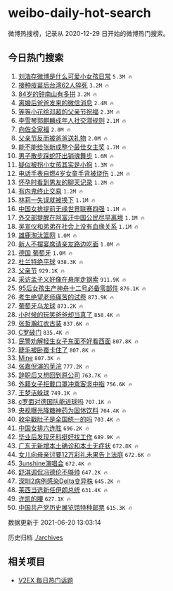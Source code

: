 # weibo-daily-hot-search

微博热搜榜，记录从 2020-12-29 日开始的微博热门搜索。

## 今日热门搜索

<!-- BEGIN -->

1. [刘浩存微博是什么可爱小女孩日常](https://s.weibo.com/weibo?q=%23%E5%88%98%E6%B5%A9%E5%AD%98%E5%BE%AE%E5%8D%9A%E6%98%AF%E4%BB%80%E4%B9%88%E5%8F%AF%E7%88%B1%E5%B0%8F%E5%A5%B3%E5%AD%A9%E6%97%A5%E5%B8%B8%23&Refer=top) `5.3M 🔥`
1. [接种疫苗后台湾62人猝死](https://s.weibo.com/weibo?q=%23%E6%8E%A5%E7%A7%8D%E7%96%AB%E8%8B%97%E5%90%8E%E5%8F%B0%E6%B9%BE62%E4%BA%BA%E7%8C%9D%E6%AD%BB%23&Refer=top) `3.2M 🔥`
1. [84岁的钟南山有多拼](https://s.weibo.com/weibo?q=%2384%E5%B2%81%E7%9A%84%E9%92%9F%E5%8D%97%E5%B1%B1%E6%9C%89%E5%A4%9A%E6%8B%BC%23&Refer=top) `3.2M 🔥`
1. [离婚后爸爸发来的微信消息](https://s.weibo.com/weibo?q=%23%E7%A6%BB%E5%A9%9A%E5%90%8E%E7%88%B8%E7%88%B8%E5%8F%91%E6%9D%A5%E7%9A%84%E5%BE%AE%E4%BF%A1%E6%B6%88%E6%81%AF%23&Refer=top) `2.4M 🔥`
1. [等等小花给邓超的父亲节祝福](https://s.weibo.com/weibo?q=%23%E7%AD%89%E7%AD%89%E5%B0%8F%E8%8A%B1%E7%BB%99%E9%82%93%E8%B6%85%E7%9A%84%E7%88%B6%E4%BA%B2%E8%8A%82%E7%A5%9D%E7%A6%8F%23&Refer=top) `2.3M 🔥`
1. [李雪琴郭麒麟成年人社交潜规则](https://s.weibo.com/weibo?q=%23%E6%9D%8E%E9%9B%AA%E7%90%B4%E9%83%AD%E9%BA%92%E9%BA%9F%E6%88%90%E5%B9%B4%E4%BA%BA%E7%A4%BE%E4%BA%A4%E6%BD%9C%E8%A7%84%E5%88%99%23&Refer=top) `2.1M 🔥`
1. [向佐全家福](https://s.weibo.com/weibo?q=%23%E5%90%91%E4%BD%90%E5%85%A8%E5%AE%B6%E7%A6%8F%23&Refer=top) `2.0M 🔥`
1. [父亲节反而被爸爸送礼物](https://s.weibo.com/weibo?q=%23%E7%88%B6%E4%BA%B2%E8%8A%82%E5%8F%8D%E8%80%8C%E8%A2%AB%E7%88%B8%E7%88%B8%E9%80%81%E7%A4%BC%E7%89%A9%23&Refer=top) `2.0M 🔥`
1. [能不能给张新成整个最佳女主奖](https://s.weibo.com/weibo?q=%23%E8%83%BD%E4%B8%8D%E8%83%BD%E7%BB%99%E5%BC%A0%E6%96%B0%E6%88%90%E6%95%B4%E4%B8%AA%E6%9C%80%E4%BD%B3%E5%A5%B3%E4%B8%BB%E5%A5%96%23&Refer=top) `1.7M 🔥`
1. [男子散步踩蛇吓出销魂舞步](https://s.weibo.com/weibo?q=%23%E7%94%B7%E5%AD%90%E6%95%A3%E6%AD%A5%E8%B8%A9%E8%9B%87%E5%90%93%E5%87%BA%E9%94%80%E9%AD%82%E8%88%9E%E6%AD%A5%23&Refer=top) `1.6M 🔥`
1. [疑似被拐小女孩其实是小狗](https://s.weibo.com/weibo?q=%23%E7%96%91%E4%BC%BC%E8%A2%AB%E6%8B%90%E5%B0%8F%E5%A5%B3%E5%AD%A9%E5%85%B6%E5%AE%9E%E6%98%AF%E5%B0%8F%E7%8B%97%23&Refer=top) `1.3M 🔥`
1. [电话手表自燃4岁女童手背被烧伤](https://s.weibo.com/weibo?q=%23%E7%94%B5%E8%AF%9D%E6%89%8B%E8%A1%A8%E8%87%AA%E7%87%834%E5%B2%81%E5%A5%B3%E7%AB%A5%E6%89%8B%E8%83%8C%E8%A2%AB%E7%83%A7%E4%BC%A4%23&Refer=top) `1.2M 🔥`
1. [怀孕时看到男友的聊天记录](https://s.weibo.com/weibo?q=%23%E6%80%80%E5%AD%95%E6%97%B6%E7%9C%8B%E5%88%B0%E7%94%B7%E5%8F%8B%E7%9A%84%E8%81%8A%E5%A4%A9%E8%AE%B0%E5%BD%95%23&Refer=top) `1.2M 🔥`
1. [有内鬼终止交易](https://s.weibo.com/weibo?q=%23%E6%9C%89%E5%86%85%E9%AC%BC%E7%BB%88%E6%AD%A2%E4%BA%A4%E6%98%93%23&Refer=top) `1.2M 🔥`
1. [林莉一失误就被换下](https://s.weibo.com/weibo?q=%23%E6%9E%97%E8%8E%89%E4%B8%80%E5%A4%B1%E8%AF%AF%E5%B0%B1%E8%A2%AB%E6%8D%A2%E4%B8%8B%23&Refer=top) `1.1M 🔥`
1. [中国女排提前无缘世界联赛四强](https://s.weibo.com/weibo?q=%23%E4%B8%AD%E5%9B%BD%E5%A5%B3%E6%8E%92%E6%8F%90%E5%89%8D%E6%97%A0%E7%BC%98%E4%B8%96%E7%95%8C%E8%81%94%E8%B5%9B%E5%9B%9B%E5%BC%BA%23&Refer=top) `1.1M 🔥`
1. [外交部提醒在阿富汗中国公民尽早离境](https://s.weibo.com/weibo?q=%23%E5%A4%96%E4%BA%A4%E9%83%A8%E6%8F%90%E9%86%92%E5%9C%A8%E9%98%BF%E5%AF%8C%E6%B1%97%E4%B8%AD%E5%9B%BD%E5%85%AC%E6%B0%91%E5%B0%BD%E6%97%A9%E7%A6%BB%E5%A2%83%23&Refer=top) `1.1M 🔥`
1. [吴宣仪和弟弟在社会上没有血缘关系](https://s.weibo.com/weibo?q=%23%E5%90%B4%E5%AE%A3%E4%BB%AA%E5%92%8C%E5%BC%9F%E5%BC%9F%E5%9C%A8%E7%A4%BE%E4%BC%9A%E4%B8%8A%E6%B2%A1%E6%9C%89%E8%A1%80%E7%BC%98%E5%85%B3%E7%B3%BB%23&Refer=top) `1.1M 🔥`
1. [雄鹿淘汰篮网](https://s.weibo.com/weibo?q=%23%E9%9B%84%E9%B9%BF%E6%B7%98%E6%B1%B0%E7%AF%AE%E7%BD%91%23&Refer=top) `1.0M 🔥`
1. [新人不摆宴席请亲友路边吃面](https://s.weibo.com/weibo?q=%23%E6%96%B0%E4%BA%BA%E4%B8%8D%E6%91%86%E5%AE%B4%E5%B8%AD%E8%AF%B7%E4%BA%B2%E5%8F%8B%E8%B7%AF%E8%BE%B9%E5%90%83%E9%9D%A2%23&Refer=top) `1.0M 🔥`
1. [德国 葡萄牙](https://s.weibo.com/weibo?q=%E5%BE%B7%E5%9B%BD%20%E8%91%A1%E8%90%84%E7%89%99&Refer=top) `1.0M 🔥`
1. [杜兰特绝平球](https://s.weibo.com/weibo?q=%23%E6%9D%9C%E5%85%B0%E7%89%B9%E7%BB%9D%E5%B9%B3%E7%90%83%23&Refer=top) `938.3K 🔥`
1. [父亲节](https://s.weibo.com/weibo?q=%E7%88%B6%E4%BA%B2%E8%8A%82&Refer=top) `929.1K 🔥`
1. [采访孟子义好像在悬崖走钢索](https://s.weibo.com/weibo?q=%23%E9%87%87%E8%AE%BF%E5%AD%9F%E5%AD%90%E4%B9%89%E5%A5%BD%E5%83%8F%E5%9C%A8%E6%82%AC%E5%B4%96%E8%B5%B0%E9%92%A2%E7%B4%A2%23&Refer=top) `911.9K 🔥`
1. [95后女孩生产神舟十二号必备零部件](https://s.weibo.com/weibo?q=%2395%E5%90%8E%E5%A5%B3%E5%AD%A9%E7%94%9F%E4%BA%A7%E7%A5%9E%E8%88%9F%E5%8D%81%E4%BA%8C%E5%8F%B7%E5%BF%85%E5%A4%87%E9%9B%B6%E9%83%A8%E4%BB%B6%23&Refer=top) `876.1K 🔥`
1. [考生绝望老师痛苦的试卷](https://s.weibo.com/weibo?q=%23%E8%80%83%E7%94%9F%E7%BB%9D%E6%9C%9B%E8%80%81%E5%B8%88%E7%97%9B%E8%8B%A6%E7%9A%84%E8%AF%95%E5%8D%B7%23&Refer=top) `873.9K 🔥`
1. [葡萄牙乌龙球](https://s.weibo.com/weibo?q=%E8%91%A1%E8%90%84%E7%89%99%E4%B9%8C%E9%BE%99%E7%90%83&Refer=top) `873.2K 🔥`
1. [小时候的玩笑爸爸却当真了](https://s.weibo.com/weibo?q=%23%E5%B0%8F%E6%97%B6%E5%80%99%E7%9A%84%E7%8E%A9%E7%AC%91%E7%88%B8%E7%88%B8%E5%8D%B4%E5%BD%93%E7%9C%9F%E4%BA%86%23&Refer=top) `858.4K 🔥`
1. [张哲瀚红衣古装](https://s.weibo.com/weibo?q=%E5%BC%A0%E5%93%B2%E7%80%9A%E7%BA%A2%E8%A1%A3%E5%8F%A4%E8%A3%85&Refer=top) `837.6K 🔥`
1. [C罗破门](https://s.weibo.com/weibo?q=%23C%E7%BD%97%E7%A0%B4%E9%97%A8%23&Refer=top) `835.4K 🔥`
1. [民警劝解轻生女子东面不好看西面](https://s.weibo.com/weibo?q=%23%E6%B0%91%E8%AD%A6%E5%8A%9D%E8%A7%A3%E8%BD%BB%E7%94%9F%E5%A5%B3%E5%AD%90%E4%B8%9C%E9%9D%A2%E4%B8%8D%E5%A5%BD%E7%9C%8B%E8%A5%BF%E9%9D%A2%23&Refer=top) `807.8K 🔥`
1. [睫毛被卧蚕卡住了](https://s.weibo.com/weibo?q=%23%E7%9D%AB%E6%AF%9B%E8%A2%AB%E5%8D%A7%E8%9A%95%E5%8D%A1%E4%BD%8F%E4%BA%86%23&Refer=top) `807.8K 🔥`
1. [Mine](https://s.weibo.com/weibo?q=Mine&Refer=top) `807.3K 🔥`
1. [张嘉倪演的芜浣](https://s.weibo.com/weibo?q=%23%E5%BC%A0%E5%98%89%E5%80%AA%E6%BC%94%E7%9A%84%E8%8A%9C%E6%B5%A3%23&Refer=top) `777.2K 🔥`
1. [辞职后又想回到原公司](https://s.weibo.com/weibo?q=%23%E8%BE%9E%E8%81%8C%E5%90%8E%E5%8F%88%E6%83%B3%E5%9B%9E%E5%88%B0%E5%8E%9F%E5%85%AC%E5%8F%B8%23&Refer=top) `763.7K 🔥`
1. [外籍女子拒戴口罩冲乘客竖中指](https://s.weibo.com/weibo?q=%23%E5%A4%96%E7%B1%8D%E5%A5%B3%E5%AD%90%E6%8B%92%E6%88%B4%E5%8F%A3%E7%BD%A9%E5%86%B2%E4%B9%98%E5%AE%A2%E7%AB%96%E4%B8%AD%E6%8C%87%23&Refer=top) `756.6K 🔥`
1. [王梦洁躲球](https://s.weibo.com/weibo?q=%E7%8E%8B%E6%A2%A6%E6%B4%81%E8%BA%B2%E7%90%83&Refer=top) `749.1K 🔥`
1. [c罗面对德国队能进球吗](https://s.weibo.com/weibo?q=%23c%E7%BD%97%E9%9D%A2%E5%AF%B9%E5%BE%B7%E5%9B%BD%E9%98%9F%E8%83%BD%E8%BF%9B%E7%90%83%E5%90%97%23&Refer=top) `707.1K 🔥`
1. [央视曝光降糖神药为固体饮料](https://s.weibo.com/weibo?q=%23%E5%A4%AE%E8%A7%86%E6%9B%9D%E5%85%89%E9%99%8D%E7%B3%96%E7%A5%9E%E8%8D%AF%E4%B8%BA%E5%9B%BA%E4%BD%93%E9%A5%AE%E6%96%99%23&Refer=top) `704.4K 🔥`
1. [收伞戳肚子是全国统一的吗](https://s.weibo.com/weibo?q=%23%E6%94%B6%E4%BC%9E%E6%88%B3%E8%82%9A%E5%AD%90%E6%98%AF%E5%85%A8%E5%9B%BD%E7%BB%9F%E4%B8%80%E7%9A%84%E5%90%97%23&Refer=top) `703.4K 🔥`
1. [中国女排六连胜](https://s.weibo.com/weibo?q=%23%E4%B8%AD%E5%9B%BD%E5%A5%B3%E6%8E%92%E5%85%AD%E8%BF%9E%E8%83%9C%23&Refer=top) `696.2K 🔥`
1. [毕业后发现牙科挺好找工作](https://s.weibo.com/weibo?q=%23%E6%AF%95%E4%B8%9A%E5%90%8E%E5%8F%91%E7%8E%B0%E7%89%99%E7%A7%91%E6%8C%BA%E5%A5%BD%E6%89%BE%E5%B7%A5%E4%BD%9C%23&Refer=top) `689.9K 🔥`
1. [广东无新增本土确诊和本土无症状](https://s.weibo.com/weibo?q=%23%E5%B9%BF%E4%B8%9C%E6%97%A0%E6%96%B0%E5%A2%9E%E6%9C%AC%E5%9C%9F%E7%A1%AE%E8%AF%8A%E5%92%8C%E6%9C%AC%E5%9C%9F%E6%97%A0%E7%97%87%E7%8A%B6%23&Refer=top) `672.8K 🔥`
1. [女儿向母亲讨要12万彩礼未果告上法庭](https://s.weibo.com/weibo?q=%23%E5%A5%B3%E5%84%BF%E5%90%91%E6%AF%8D%E4%BA%B2%E8%AE%A8%E8%A6%8112%E4%B8%87%E5%BD%A9%E7%A4%BC%E6%9C%AA%E6%9E%9C%E5%91%8A%E4%B8%8A%E6%B3%95%E5%BA%AD%23&Refer=top) `672.6K 🔥`
1. [3unshine演唱会](https://s.weibo.com/weibo?q=%233unshine%E6%BC%94%E5%94%B1%E4%BC%9A%23&Refer=top) `672.4K 🔥`
1. [舒淇调侃冯德伦不够帅](https://s.weibo.com/weibo?q=%23%E8%88%92%E6%B7%87%E8%B0%83%E4%BE%83%E5%86%AF%E5%BE%B7%E4%BC%A6%E4%B8%8D%E5%A4%9F%E5%B8%85%23&Refer=top) `647.2K 🔥`
1. [深圳2病例感染Delta变异株](https://s.weibo.com/weibo?q=%23%E6%B7%B1%E5%9C%B32%E7%97%85%E4%BE%8B%E6%84%9F%E6%9F%93Delta%E5%8F%98%E5%BC%82%E6%A0%AA%23&Refer=top) `645.2K 🔥`
1. [莱西当选新任伊朗总统](https://s.weibo.com/weibo?q=%23%E8%8E%B1%E8%A5%BF%E5%BD%93%E9%80%89%E6%96%B0%E4%BB%BB%E4%BC%8A%E6%9C%97%E6%80%BB%E7%BB%9F%23&Refer=top) `631.4K 🔥`
1. [许凯的腰](https://s.weibo.com/weibo?q=%23%E8%AE%B8%E5%87%AF%E7%9A%84%E8%85%B0%23&Refer=top) `627.1K 🔥`
1. [中国共产党历史展览馆特种邮票](https://s.weibo.com/weibo?q=%23%E4%B8%AD%E5%9B%BD%E5%85%B1%E4%BA%A7%E5%85%9A%E5%8E%86%E5%8F%B2%E5%B1%95%E8%A7%88%E9%A6%86%E7%89%B9%E7%A7%8D%E9%82%AE%E7%A5%A8%23&Refer=top) `615.3K 🔥`

数据更新于 2021-06-20 13:03:14

<!-- END -->

历史归档 [./archives](./archives)

## 相关项目

- [V2EX 每日热门话题](https://github.com/boojack/v2ex-daily-hot-topic)
